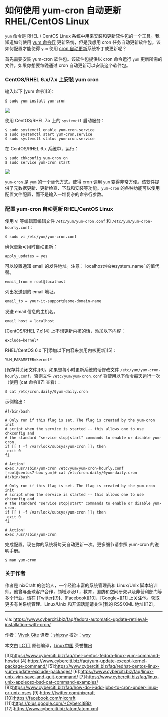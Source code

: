 如何使用 yum-cron 自动更新 RHEL/CentOS Linux
======

`yum` 命令是 RHEL / CentOS Linux 系统中用来安装和更新软件包的一个工具。我知道如何使用 [yum 命令行][1] 更新系统，但是我想用 cron 任务自动更新软件包。该如何配置才能使得 `yum` 使用 [cron 自动更新][2]系统补丁或更新呢？

首先需要安装 yum-cron 软件包。该软件包提供以 cron 命令运行 `yum` 更新所需的文件。如果你想要每晚通过 cron 自动更新可以安装这个软件包。

### CentOS/RHEL 6.x/7.x 上安装 yum cron

输入以下 [yum 命令][3]:  

```
$ sudo yum install yum-cron
```

![](https://www.cyberciti.biz/media/new/faq/2009/05/How-to-install-yum-cron-on-CentOS-RHEL-server.jpg)

使用 CentOS/RHEL 7.x 上的 `systemctl` 启动服务：

```
$ sudo systemctl enable yum-cron.service 
$ sudo systemctl start yum-cron.service 
$ sudo systemctl status yum-cron.service
```

在  CentOS/RHEL 6.x 系统中，运行：

```
$ sudo chkconfig yum-cron on 
$ sudo service yum-cron start
```

![](https://www.cyberciti.biz/media/new/faq/2009/05/How-to-turn-on-yum-cron-service-on-CentOS-or-RHEL-server.jpg)

`yum-cron` 是 `yum` 的一个替代方式。使得 cron 调用 `yum` 变得非常方便。该软件提供了元数据更新、更新检查、下载和安装等功能。`yum-cron` 的各种功能可以使用配置文件配置，而不是输入一堆复杂的命令行参数。
 
### 配置 yum-cron 自动更新 RHEL/CentOS Linux

使用 vi 等编辑器编辑文件 `/etc/yum/yum-cron.conf` 和 `/etc/yum/yum-cron-hourly.conf`：
  
```
$ sudo vi /etc/yum/yum-cron.conf
```

确保更新可用时自动更新：

```
apply_updates = yes
```

可以设置通知 email 的发件地址。注意： localhost` 将会被 `system_name` 的值代替。

```
email_from = root@localhost
```

列出发送到的 email 地址。

```
email_to = your-it-support@some-domain-name
```

发送 email 信息的主机名。
  
```
email_host = localhost
```

[CentOS/RHEL 7.x][4] 上不想更新内核的话，添加以下内容：  

```
exclude=kernel*
```

RHEL/CentOS 6.x 下[添加以下内容来禁用内核更新][5]：

```
YUM_PARAMETER=kernel*
```

[保存并关闭文件][6]。如果想每小时更新系统的话修改文件 `/etc/yum/yum-cron-hourly.conf`，否则文件 `/etc/yum/yum-cron.conf` 将使用以下命令每天运行一次（使用 [cat 命令][7] 查看）：

```
$ cat /etc/cron.daily/0yum-daily.cron
```

示例输出：

```
#!/bin/bash
 
# Only run if this flag is set. The flag is created by the yum-cron init
# script when the service is started -- this allows one to use chkconfig and
# the standard "service stop|start" commands to enable or disable yum-cron.
if [[ ! -f /var/lock/subsys/yum-cron ]]; then
 exit 0
fi
 
# Action!
exec /usr/sbin/yum-cron /etc/yum/yum-cron-hourly.conf
[root@centos7-box yum]# cat /etc/cron.daily/0yum-daily.cron
#!/bin/bash
 
# Only run if this flag is set. The flag is created by the yum-cron init
# script when the service is started -- this allows one to use chkconfig and
# the standard "service stop|start" commands to enable or disable yum-cron.
if [[ ! -f /var/lock/subsys/yum-cron ]]; then
 exit 0
fi
 
# Action!
exec /usr/sbin/yum-cron
```

完成配置。现在你的系统将每天自动更新一次。更多细节请参照 yum-cron 的说明手册。  

```
$ man yum-cron
```

### 关于作者

作者是 nixCraft 的创始人，一个经验丰富的系统管理员和 Linux/Unix 脚本培训师。他曾与全球客户合作，领域涉及IT，教育，国防和空间研究以及非营利部门等多个行业。请在 [Twitter][9]、[Facebook][10]、[Google+][11] 上关注他。获取更多有关系统管理、Linux/Unix 和开源话题请关注[我的 RSS/XML 地址][12]。

--------------------------------------------------------------------------------

via: https://www.cyberciti.biz/faq/fedora-automatic-update-retrieval-installation-with-cron/

作者：[Vivek Gite][a]
译者：[shipsw](https://github.com/shipsw)
校对：[wxy](https://github.com/wxy)

本文由 [LCTT](https://github.com/LCTT/TranslateProject) 原创编译，[Linux中国](https://linux.cn/) 荣誉推出

[a]:https://www.cyberciti.biz/
[1]:https://www.cyberciti.biz/faq/rhel-centos-fedora-linux-yum-command-howto/
[2]:https://www.cyberciti.biz/faq/how-do-i-add-jobs-to-cron-under-linux-or-unix-oses
[3]:https://www.cyberciti.biz/faq/rhel-centos-fedora-linux-yum-command-howto/ [4]:https://www.cyberciti.biz/faq/yum-update-except-kernel-package-command/
[5]:https://www.cyberciti.biz/faq/redhat-centos-linux-yum-update-exclude-packages/
[6]:https://www.cyberciti.biz/faq/linux-unix-vim-save-and-quit-command/
[7]:https://www.cyberciti.biz/faq/linux-unix-appleosx-bsd-cat-command-examples/
[8]:https://www.cyberciti.biz/faq/how-do-i-add-jobs-to-cron-under-linux-or-unix-oses
[9]:https://twitter.com/nixcraft
[10]:https://facebook.com/nixcraft
[11]:https://plus.google.com/+CybercitiBiz
[12]:https://www.cyberciti.biz/atom/atom.xml
